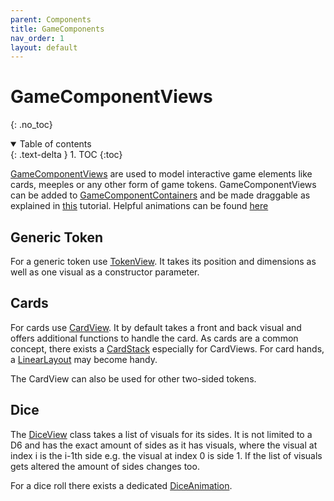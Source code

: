 ```yaml
---
parent: Components
title: GameComponents
nav_order: 1
layout: default
---
```

[GameComponentDoc]: https://tudo-aqua.github.io/bgw/kotlin-docs/bgw-core/tools.aqua.bgw.components.gamecomponentviews/-game-component-view/index.html
[ContainerDoc]: https://tudo-aqua.github.io/bgw/kotlin-docs/bgw-core/tools.aqua.bgw.components.container/-game-component-container/index.html
[TokenDoc]: https://tudo-aqua.github.io/bgw/kotlin-docs/bgw-core/tools.aqua.bgw.components.gamecomponentviews/-token-view/index.html
[CardDoc]: https://tudo-aqua.github.io/bgw/kotlin-docs/bgw-core/tools.aqua.bgw.components.gamecomponentviews/-card-view/index.html
[CardStackDoc]: https://tudo-aqua.github.io/bgw/kotlin-docs/bgw-core/tools.aqua.bgw.components.container/-card-stack/index.html
[LinearLayoutDoc]: https://tudo-aqua.github.io/bgw/kotlin-docs/bgw-core/tools.aqua.bgw.components.container/-linear-layout/index.html
[DiceDoc]: https://tudo-aqua.github.io/bgw/kotlin-docs/bgw-core/tools.aqua.bgw.components.gamecomponentviews/-dice-view/index.html
[DiceAnimationDoc]: https://tudo-aqua.github.io/bgw/kotlin-docs/bgw-core/tools.aqua.bgw.animation/-dice-animation/index.html

[DnDDoc]: https://tudo-aqua.github.io/bgw/concepts/drag-and-drop/DragAndDropExample.html
[AnimationDoc]: https://tudo-aqua.github.io/bgw/concepts/animations/Animations.html

# GameComponentViews

{: .no_toc}
<details open markdown="block">
  <summary>
    Table of contents
  </summary>
  {: .text-delta }
1. TOC
{:toc}
</details>

[GameComponentViews][GameComponentDoc] are used to model interactive game elements like cards, meeples or any other 
form of game tokens.
GameComponentViews can be added to [GameComponentContainers][ContainerDoc] and be made draggable as explained in 
[this][DnDDoc] tutorial.
Helpful animations can be found [here][AnimationDoc]

## Generic Token
For a generic token use [TokenView][TokenDoc]. It takes its position and dimensions as well as one visual as 
a constructor parameter.

## Cards
For cards use [CardView][CardDoc]. It by default takes a front and back visual and offers additional functions to handle
the card.
As cards are a common concept, there exists a [CardStack][CardStackDoc] especially for CardViews.
For card hands, a [LinearLayout][LinearLayoutDoc] may become handy.

The CardView can also be used for other two-sided tokens.

## Dice
The [DiceView][DiceDoc] class takes a list of visuals for its sides. 
It is not limited to a D6 and has the exact amount of sides as it has visuals, where the visual at index i is the i-1th 
side e.g. the visual at index 0 is side 1.
If the list of visuals gets altered the amount of sides changes too.

For a dice roll there exists a dedicated [DiceAnimation][DiceAnimationDoc].